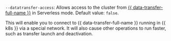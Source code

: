 `--datatransfer-access`: Allows access to the cluster from [{{ data-transfer-full-name }}](../../../data-transfer/) in Serverless mode. Default value: `false`.

This will enable you to connect to {{ data-transfer-full-name }} running in {{ k8s }} via a special network. It will also cause other operations to run faster, such as transfer launch and deactivation.
